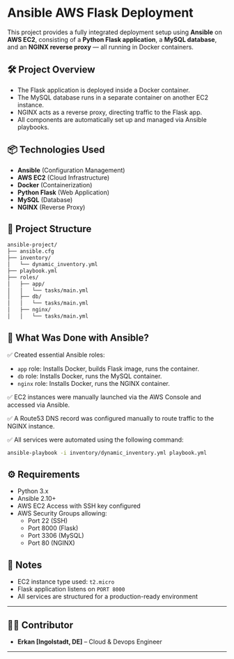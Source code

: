 
# Ansible AWS Flask Deployment

This project provides a fully integrated deployment setup using **Ansible** on **AWS EC2**, consisting of a **Python Flask application**, a **MySQL database**, and an **NGINX reverse proxy** — all running in Docker containers.

## 🛠️ Project Overview

- The Flask application is deployed inside a Docker container.
- The MySQL database runs in a separate container on another EC2 instance.
- NGINX acts as a reverse proxy, directing traffic to the Flask app.
- All components are automatically set up and managed via Ansible playbooks.

## 📦 Technologies Used

- **Ansible** (Configuration Management)
- **AWS EC2** (Cloud Infrastructure)
- **Docker** (Containerization)
- **Python Flask** (Web Application)
- **MySQL** (Database)
- **NGINX** (Reverse Proxy)

## 📂 Project Structure

```bash
ansible-project/
├── ansible.cfg
├── inventory/
│   └── dynamic_inventory.yml
├── playbook.yml
├── roles/
│   ├── app/
│   │   └── tasks/main.yml
│   ├── db/
│   │   └── tasks/main.yml
│   ├── nginx/
│   │   └── tasks/main.yml
```

## 🚀 What Was Done with Ansible?

✅ Created essential Ansible roles:
- `app` role: Installs Docker, builds Flask image, runs the container.
- `db` role: Installs Docker, runs the MySQL container.
- `nginx` role: Installs Docker, runs the NGINX container.

✅ EC2 instances were manually launched via the AWS Console and accessed via Ansible.

✅ A Route53 DNS record was configured manually to route traffic to the NGINX instance.

✅ All services were automated using the following command:

```bash
ansible-playbook -i inventory/dynamic_inventory.yml playbook.yml
```

## ⚙️ Requirements

- Python 3.x
- Ansible 2.10+
- AWS EC2 Access with SSH key configured
- AWS Security Groups allowing:
  - Port 22 (SSH)
  - Port 8000 (Flask)
  - Port 3306 (MySQL)
  - Port 80 (NGINX)

## 📌 Notes

- EC2 instance type used: `t2.micro`
- Flask application listens on `PORT 8000`
- All services are structured for a production-ready environment

---

## 👨‍💻 Contributor

- **Erkan [Ingolstadt, DE]** – Cloud & Devops Engineer

---


